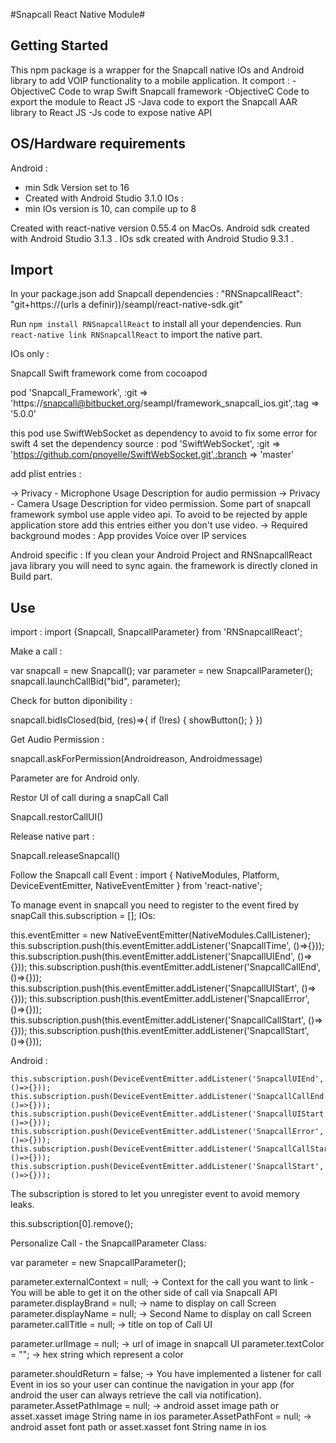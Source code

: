 #Snapcall React Native Module#

## Getting Started ##

This npm package is a wrapper for the Snapcall native IOs and Android library to add VOIP functionality to a mobile application.
It comport :
  -ObjectiveC Code to wrap Swift Snapcall framework
  -ObjectiveC Code to export the module to React JS
  -Java code to export the Snapcall AAR library to React JS
  -Js code to expose native API

## OS/Hardware requirements ##

Android :
  - min Sdk Version set to 16
  - Created with Android Studio 3.1.0
IOs :
  - min IOs version is 10, can compile up to 8

Created with react-native version 0.55.4 on MacOs.
Android sdk created with Android Studio 3.1.3 .
IOs sdk created with Android Studio 9.3.1 .

## Import ##

In your package.json add Snapcall dependencies :
  "RNSnapcallReact": "git+https://(urls a definir))/seampl/react-native-sdk.git"

Run `npm install RNSnapcallReact` to install all your dependencies.
Run `react-native link RNSnapcallReact` to import the native part.

IOs only :

Snapcall Swift framework come from cocoapod

  pod 'Snapcall_Framework', :git => 'https://snapcall@bitbucket.org/seampl/framework_snapcall_ios.git',:tag => '5.0.0'

this pod use SwiftWebSocket as dependency to avoid to fix some error for swift 4  set the dependency source :
  pod 'SwiftWebSocket', :git => 'https://github.com/pnoyelle/SwiftWebSocket.git',:branch => 'master'

add plist entries :

  -> Privacy - Microphone Usage Description for audio permission
  -> Privacy - Camera Usage Description for video permission. Some part of snapcall framework symbol use apple video api. To avoid to be rejected by apple application store add this entries either you don't use video.
  -> Required background modes : App provides Voice over IP services

Android specific :
If you clean your Android Project and RNSnapcallReact java library you will need to sync again. the framework is directly cloned in Build part.

## Use ##

import :
  import {Snapcall, SnapcallParameter} from 'RNSnapcallReact';

Make a call :

  var snapcall = new Snapcall();
  var parameter = new SnapcallParameter();
  snapcall.launchCallBid("bid", parameter);

Check for button diponibility :

  snapcall.bidIsClosed(bid, (res)=>{
    if (!res)
    {
      showButton();
    }
    })

Get Audio Permission :

  snapcall.askForPermission(Androidreason, Androidmessage)

  Parameter are for Android only.

Restor UI of call during a snapCall Call

  Snapcall.restorCallUI()

Release native part :

  Snapcall.releaseSnapcall()

Follow the Snapcall call Event :
  import { NativeModules, Platform, DeviceEventEmitter, NativeEventEmitter } from 'react-native';

To manage event in snapcall you need to register to the event fired by snapCall
  this.subscription = [];
IOs:

  this.eventEmitter = new NativeEventEmitter(NativeModules.CallListener);
  this.subscription.push(this.eventEmitter.addListener('SnapcallTime', ()=>{}));
  this.subscription.push(this.eventEmitter.addListener('SnapcallUIEnd', ()=>{}));
  this.subscription.push(this.eventEmitter.addListener('SnapcallCallEnd', ()=>{}));
  this.subscription.push(this.eventEmitter.addListener('SnapcallUIStart', ()=>{}));
  this.subscription.push(this.eventEmitter.addListener('SnapcallError', ()=>{}));
  this.subscription.push(this.eventEmitter.addListener('SnapcallCallStart', ()=>{}));
  this.subscription.push(this.eventEmitter.addListener('SnapcallStart', ()=>{}));

Android :

    this.subscription.push(DeviceEventEmitter.addListener('SnapcallUIEnd', ()=>{}));
    this.subscription.push(DeviceEventEmitter.addListener('SnapcallCallEnd', ()=>{}));
    this.subscription.push(DeviceEventEmitter.addListener('SnapcallUIStart', ()=>{}));
    this.subscription.push(DeviceEventEmitter.addListener('SnapcallError', ()=>{}));
    this.subscription.push(DeviceEventEmitter.addListener('SnapcallCallStart', ()=>{}));
    this.subscription.push(DeviceEventEmitter.addListener('SnapcallStart', ()=>{}));

The subscription is stored to let you unregister event to avoid memory leaks.

  this.subscription[0].remove();

Personalize Call - the SnapcallParameter Class:

  var parameter = new SnapcallParameter();

  parameter.externalContext = null;     -> Context for the call you want to link - You will be able to get it on the other side of call via Snapcall API
  parameter.displayBrand = null;        -> name to display on call Screen
  parameter.displayName = null;         -> Second Name to display on call Screen
  parameter.callTitle = null;           -> title on top of Call UI

  parameter.urlImage = null;            -> url of image in snapcall UI
  parameter.textColor = "";             -> hex string which represent a color

  parameter.shouldReturn = false;       -> You have implemented a listener for call Event in ios so your user can continue the navigation in your app (for android the user can always retrieve the call via notification).
  parameter.AssetPathImage = null;      -> android asset image path or asset.xasset image String name in ios
  parameter.AssetPathFont = null;        -> android asset font path or asset.xasset font String name in ios
